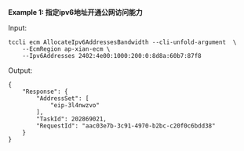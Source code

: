 **Example 1: 指定ipv6地址开通公网访问能力**



Input: 

```
tccli ecm AllocateIpv6AddressesBandwidth --cli-unfold-argument  \
    --EcmRegion ap-xian-ecm \
    --Ipv6Addresses 2402:4e00:1000:200:0:8d8a:60b7:87f8
```

Output: 
```
{
    "Response": {
        "AddressSet": [
            "eip-3l4nwzvo"
        ],
        "TaskId": 202869021,
        "RequestId": "aac03e7b-3c91-4970-b2bc-c20f0c6bdd38"
    }
}
```

